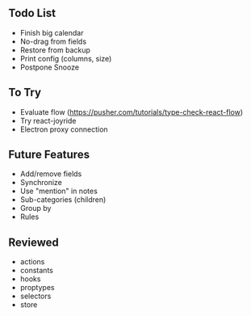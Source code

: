 ## Todo List

* Finish big calendar
* No-drag from fields
* Restore from backup
* Print config (columns, size)
* Postpone Snooze

## To Try

* Evaluate flow (https://pusher.com/tutorials/type-check-react-flow)
* Try react-joyride
* Electron proxy connection

## Future Features

* Add/remove fields
* Synchronize
* Use "mention" in notes
* Sub-categories (children)
* Group by
* Rules

## Reviewed

* actions
* constants
* hooks
* proptypes
* selectors
* store